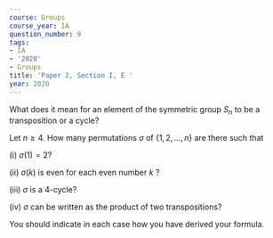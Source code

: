 ```yaml
---
course: Groups
course_year: IA
question_number: 9
tags:
- IA
- '2020'
- Groups
title: 'Paper 2, Section I, E '
year: 2020
---
```




What does it mean for an element of the symmetric group $S_{n}$ to be a transposition or a cycle?

Let $n \geqslant 4$. How many permutations $\sigma$ of $\{1,2, \ldots, n\}$ are there such that

(i) $\sigma(1)=2 ?$

(ii) $\sigma(k)$ is even for each even number $k$ ?

(iii) $\sigma$ is a 4-cycle?

(iv) $\sigma$ can be written as the product of two transpositions?

You should indicate in each case how you have derived your formula.